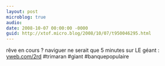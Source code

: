 ```yaml
---
layout: post
microblog: true
audio: 
date: 2008-10-07 00:00:00 -0000
guid: http://xtof.micro.blog/2008/10/07/t950046295.html
---
```

rêve en cours ? naviguer ne serait que 5 minutes sur LE géant : [yweb.com/2rd](http://yweb.com/2rd) #trimaran #giant #banquepopulaire
